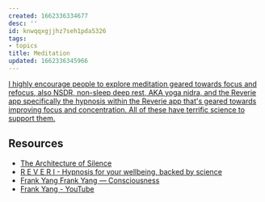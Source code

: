 ```yaml
---
created: 1662336334677
desc: ''
id: knwqqxgjjhz7seh1pda5326
tags:
- topics
title: Meditation
updated: 1662336345966
---
```

   
[I highly encourage people to explore meditation geared towards focus and refocus, also NSDR, non-sleep deep rest, AKA yoga nidra, and the Reverie app specifically the hypnosis within the Reverie app that's geared towards improving focus and concentration. All of these have terrific science to support them.](https://huberman.rile.yt/?query=meditation)   
   
## Resources   
   
   
- [The Architecture of Silence](https://architectureofsilence.com/)   
- [R E V E R I - Hypnosis for your wellbeing, backed by science](https://www.reveri.com/)   
- [Frank Yang Frank Yang — Consciousness](https://frankyang.wtf/consciousness-writings)   
- [Frank Yang - YouTube](https://www.youtube.com/@frankyang)